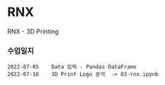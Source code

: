 # RNX
RNX - 3D Printing

### 수업일지

    2022-07-05    Data 입력 - Pandas DataFrame
    2022-07-18    3D Print Logo 분석  -> 03-rnx.ipynb
